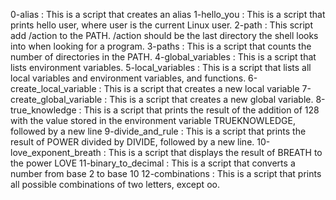 0-alias : This is a script that creates an alias
1-hello_you : This is a script that prints hello user, where user is the current Linux user.
2-path : This script add /action to the PATH. /action should be the last directory the shell looks into when looking for a program.
3-paths : This is a script that counts the number of directories in the PATH.
4-global_variables : This is a script that lists environment variables.
5-local_variables : This is a script that lists all local variables and environment variables, and functions.
6-create_local_variable : This is a script that creates a new local variable
7-create_global_variable : This is a script that creates a new global variable.
8-true_knowledge : This is a script that prints the result of the addition of 128 with the value stored in the environment variable TRUEKNOWLEDGE, followed by a new line
9-divide_and_rule : This is a script that prints the result of POWER divided by DIVIDE, followed by a new line.
10-love_exponent_breath : This is a script that displays the result of BREATH to the power LOVE
11-binary_to_decimal : This is a script that converts a number from base 2 to base 10
12-combinations : This is a script that prints all possible combinations of two letters, except oo.
